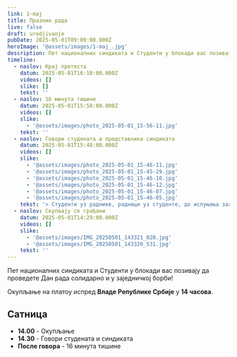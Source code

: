 ```yaml
---
link: 1-maj
title: Празник рада
live: false
draft: uredjivanje
pubDate: 2025-05-01T09:09:00.000Z
heroImage: '@assets/images/1-maj_.jpg'
description: Пет националних синдиката и Студенти у блокади вас позивају да проведете Дан рада солидарно и у заједничкој борби!
timeline:
  - naslov: Крај протеста
    datum: 2025-05-01T16:10:00.000Z
    videos: []
    slike: []
    tekst: ''
  - naslov: 16 минута тишине
    datum: 2025-05-01T15:50:00.000Z
    videos: []
    slike:
      - '@assets/images/photo_2025-05-01_15-56-11.jpg'
    tekst: ''
  - naslov: Говори студената и представника синдиката
    datum: 2025-05-01T15:48:00.000Z
    videos: []
    slike:
      - '@assets/images/photo_2025-05-01_15-46-11.jpg'
      - '@assets/images/photo_2025-05-01_15-45-29.jpg'
      - '@assets/images/photo_2025-05-01_15-46-10.jpg'
      - '@assets/images/photo_2025-05-01_15-46-12.jpg'
      - '@assets/images/photo_2025-05-01_15-46-07.jpg'
      - '@assets/images/photo_2025-05-01_15-46-05.jpg'
    tekst: '> Студенти уз раднике, радници уз студенте, до испуњења захтева!'
  - naslov: Скупљају се грађани
    datum: 2025-05-01T14:29:00.000Z
    videos: []
    slike:
      - '@assets/images/IMG_20250501_143321_020.jpg'
      - '@assets/images/IMG_20250501_143320_531.jpg'
    tekst: ''
---
```

Пет националних синдиката и Студенти у блокади вас позивају да проведете Дан рада солидарно и у заједничкој борби!

Окупљање на платоу испред **Владе Републике Србије** у **14 часова**.

## Сатница

- **14.00** - Окупљање
- **14.30** - Говори студената и синдиката
- **После говора** - 16 минута тишине
